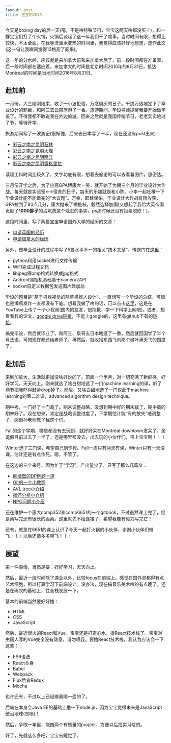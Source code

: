 ```yaml
---
layout: post
title: 宝宝的2016
---
```


今天是boxing day的后一天(嗯，不是啥特殊节日，宝宝这两天啥都没买！)，和一群宝宝们打了个火锅，火锅后谈起了这一年我们干了啥事。当时时间有限，想得比较快，不太全面。在我等洗澡水变热的时间里，我觉得应该好好地想想，遂作此文(这一句让我瞬间觉得13格高了起来)。

这一年的分水岭，应该就是来加拿大前和来加拿大后了，前一段时间都在准备着，后一段时间都在适应着。来加拿大的时间是北京时间2016年的8月31日，抵达Montreal的时间是当地时间2016年8月31日。

## 赴加前

一月份，大三刚刚结束，收了一小波拒信，万念俱灰的日子。千挑万选地定下了毕业设计的题目，和阿三去云南旅游了一番。旅游期间，毕设导师提醒我要开始做毕设了。吓得我都不敢说我在外边旅游。回来之后就是我国传统节日，老老实实地过了节，等待开学。

旅游期间写了一波游记(很惭愧，后来去日本写了一半，现在还没有post出来)：

- [彩云之南之昆明石林](http://www.jianshu.com/p/d7537f0b6fdf)
- [彩云之南之昆明大理](http://www.jianshu.com/p/ede041a056af)
- [彩云之南之昆明丽江](http://www.jianshu.com/p/1784d79d989a)
- [彩云之南之昆明香格里拉](http://www.jianshu.com/p/0acb85413614)

读理工科时间比较久了，文字功底有限，想着去旅游的可以去看看图片，思密达。

三月份开学之后，为了拉高GPA博康大一笑，就开始了为期三个月的毕业设计大作战。每天就是实验室<—>宿舍的日子，每天的乐趣就是和小陈、小李一起吐槽一下毕业设计能不能做完的“大议题”。万幸，耶稣保佑，毕业设计大作战有所收获，GPA拉到了80点几分，康大抛来了橄榄枝，毅然选择加国(又想起了我给大英帝国贡献了**1000胖子**的占坑费这个残忍的事实，ps那时候还没有投票脱欧！)。

这段时间里，写了两篇宝宝申请国外大学的经历的文章：

- [申请英国的经历](http://www.jianshu.com/p/9ad81e4234eb)
- [申请加拿大的经历](http://www.jianshu.com/p/5f3219de8716)

另外，做毕业设计的过程中写了5篇水平不一的相关“技术文章”，传送门在[这里](http://www.jianshu.com/notebooks/3532070/latest)：

- python利用socket进行文件传输
- WiFi完成过程文档
- libjpeg将bmp格式转换成jpg格式
- Android照相机基础基于camera2API
- socket自定义数据包发送图片赴加后

毕设的题目是“基于机器视觉的除草机器人设计”，一直想写一个毕设的总结，可惜也是懒癌发作一直都没有下笔。想看我做了啥的话，可以点击[这里](https://youtu.be/4Qx2GHp2ZlI)，这是在YouTube上传了一个小视频(国内的盆友，很抱歉，学一下科学上网吧)。或者，想看看我的论文，[google drive链接](https://drive.google.com/file/d/0B6BbO0GO6NXROVcwTEEzeVNqSzg/view?usp=sharing)，不能上google的，这里有github下载的[链接](https://github.com/LAIHAOTAO/laihaotao.github.io/raw/master/documents/paper.pdf)。

搞完毕设，然后就毕业了。和阿三、泉哥去日本瞎逛了一番，然后就回国学了半个月法语，可惜现在都还给老师了。再然后，就收拾东西飞向那个枫叶满天飞的国度了。

## 赴加后

来到加拿大，生活就更加没啥好说的了。前面一个半月，对一切充满了新鲜感，好好学习，天天向上。刚来就选了啥白甜地选了一门machine learning的课，听了两节把我吓得赶紧drop掉了。然后，又啥白甜地选了一门仅此于machine learning的第二难课，advanced algorithm design technique。

期中考，一门好了一门栽了。期末调整战略，没想到期中好的期末栽了，期中载的期末好了。现在想来，肯定是战略调整过度了，下学期估计能“有的放矢”地调整了，感谢孙老师教了我这个词。

Fall的这个学期，哪里都没有去玩到，就好好呆在Montreal downtown发呆了。圣诞假目前过去了一半了，还是哪里都没去，出去玩的小伙伴们，带上宝宝啊！！！

Winter选了三门课，希望自己别作死。Fall一周只有两天有课，Winter只有一天没课。估计还是有点作死。嗯，不管了。

在这边的三个来月，因为忙于“学习”，产出量少了，只写了那么几篇文：

- [刷墙壁的DP例题一道](http://laihaotao.github.io/2016/11/06/dp-painting/)
- [Git的一个小教程](http://laihaotao.github.io/2016/11/16/git-one/)
- [AVL tree小介绍](http://laihaotao.github.io/2016/12/05/avl-tree/)
- [摊还分析小介绍](http://laihaotao.github.io/2016/12/12/amortized-analysis/)
- [NPC问题小介绍](http://laihaotao.github.io/2016/12/13/algo-npc/)

还在维护一个康大comp352和comp6651的一个gitbook，不过虽然课上完了，但是离写完还有很长的距离。这里就先不给连接了，希望我能有毅力写完它！

还有，就是在6651的课上认识了今天一起打火锅的小伙伴，谢谢小伙伴们带飞！！！以后还请多多带飞！！！

## 展望

第一件事情，当然是要：好好学习，天天向上。

然后，最近一段时间除了课业以外，比较focus在前端上。感觉在国外混都得有点艺术细胞，所以打算学习下前端设计。没办法，现在搞音乐美术啥的有点晚了。还是在码农的基础上，往全栈发展一下。

基本的前端当然要好好撸：

- HTML
- CSS
- JavaScript

然后，最近很火的React和Vue。宝宝还是打定心水，撸React技术栈了。宝宝对由国人写的Vue完全没有敌意，请勿喷我。要撸React技术栈，我认为应该会一下这些：

- ES6语法
- React本身
- Babel
- Webpack
- Flux后者Redux
- Mocha

也许还有，不过以上已经够我喝一壶的了。

后端在本身会Java EE的基础上撸一下node.js，因为宝宝觉得未来是JavaScript统治地球(勿喷)！

然后，争取一年里，能撸两个有质量的project，方便以后找实习啥的。

好了，先就这么多吧，宝宝去睡觉了。